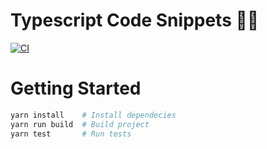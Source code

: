# Typescript Code Snippets 👨‍💻

[![CI](https://github.com/hrozan/ts-code-snippets/actions/workflows/main.yml/badge.svg)](https://github.com/hrozan/ts-code-snippets/actions/workflows/main.yml)

# Getting Started

```bash
yarn install    # Install dependecies
yarn run build  # Build project
yarn test       # Run tests
```
